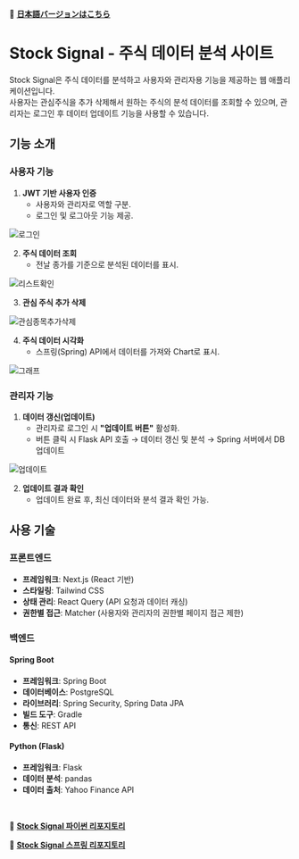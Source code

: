📄 **[日本語バージョンはこちら](README_JP.md)**

# Stock Signal - 주식 데이터 분석 사이트

Stock Signal은 주식 데이터를 분석하고 사용자와 관리자용 기능을 제공하는 웹 애플리케이션입니다.<br>
사용자는 관심주식을 추가 삭제해서 원하는 주식의 분석 데이터를 조회할 수 있으며, 관리자는 로그인 후 데이터 업데이트 기능을 사용할 수 있습니다.


## **기능 소개**


### **사용자 기능**
1. **JWT 기반 사용자 인증**
   - 사용자와 관리자로 역할 구분.
   - 로그인 및 로그아웃 기능 제공.

![로그인](https://github.com/user-attachments/assets/b61c891d-d2bc-4d09-a714-079a146c6f8c)

2. **주식 데이터 조회**
   - 전날 종가를 기준으로 분석된 데이터를 표시.
     
![리스트확인](https://github.com/user-attachments/assets/12acbdf6-da85-44f3-8e26-1e87b1e58a2a)

3. **관심 주식 추가 삭제**
   
![관심종목추가삭제](https://github.com/user-attachments/assets/6532b81e-7c10-49c6-8359-de8da1fce4c1)

4. **주식 데이터 시각화**
   - 스프링(Spring) API에서 데이터를 가져와 Chart로 표시.
   
![그래프](https://github.com/user-attachments/assets/e0c56111-8200-45e3-a3b9-3f03445ab465)


### **관리자 기능**
1. **데이터 갱신(업데이트)**
   - 관리자로 로그인 시 **"업데이트 버튼"** 활성화.
   - 버튼 클릭 시 Flask API 호출 → 데이터 갱신 및 분석 → Spring 서버에서 DB 업데이트

![업데이트](https://github.com/user-attachments/assets/a09cbaed-446c-4902-a0ce-c11f840b4b29)

2. **업데이트 결과 확인**
   - 업데이트 완료 후, 최신 데이터와 분석 결과 확인 가능.


## **사용 기술**


### **프론트엔드**
- **프레임워크**: Next.js (React 기반)
- **스타일링**: Tailwind CSS
- **상태 관리**: React Query (API 요청과 데이터 캐싱)
- **권한별 접근**: Matcher (사용자와 관리자의 권한별 페이지 접근 제한)

### **백엔드**
#### **Spring Boot**
- **프레임워크**: Spring Boot
- **데이터베이스**: PostgreSQL
- **라이브러리**: Spring Security, Spring Data JPA
- **빌드 도구**: Gradle
- **통신**: REST API

#### **Python (Flask)**
- **프레임워크**: Flask
- **데이터 분석**: pandas
- **데이터 출처**: Yahoo Finance API

<br>

🔗 **[Stock Signal 파이썬 리포지토리](https://github.com/TheCodeRecipe/stock_api)**

🔗 **[Stock Signal 스프링 리포지토리](https://github.com/TheCodeRecipe/stock_spring)**

